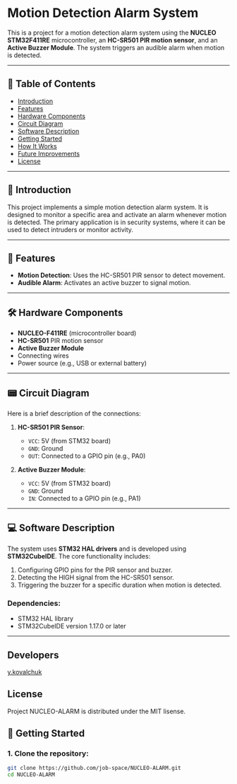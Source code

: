 # Motion Detection Alarm System

This is a project for a motion detection alarm system using the **NUCLEO STM32F411RE** microcontroller, an **HC-SR501 PIR motion sensor**, and an **Active Buzzer Module**. The system triggers an audible alarm when motion is detected.

---

## 📜 Table of Contents
- [Introduction](#introduction)
- [Features](#features)
- [Hardware Components](#hardware-components)
- [Circuit Diagram](#circuit-diagram)
- [Software Description](#software-description)
- [Getting Started](#getting-started)
- [How It Works](#how-it-works)
- [Future Improvements](#future-improvements)
- [License](#license)

---

## 📝 Introduction

This project implements a simple motion detection alarm system. It is designed to monitor a specific area and activate an alarm whenever motion is detected. The primary application is in security systems, where it can be used to detect intruders or monitor activity.

---

## 🌟 Features

- **Motion Detection**: Uses the HC-SR501 PIR sensor to detect movement.
- **Audible Alarm**: Activates an active buzzer to signal motion.

---

## 🛠 Hardware Components

- **NUCLEO-F411RE** (microcontroller board)
- **HC-SR501** PIR motion sensor
- **Active Buzzer Module**
- Connecting wires
- Power source (e.g., USB or external battery)

---

## 📟 Circuit Diagram

Here is a brief description of the connections:
1. **HC-SR501 PIR Sensor**:
   - `VCC`: 5V (from STM32 board)
   - `GND`: Ground
   - `OUT`: Connected to a GPIO pin (e.g., PA0)

2. **Active Buzzer Module**:
   - `VCC`: 5V (from STM32 board)
   - `GND`: Ground
   - `IN`: Connected to a GPIO pin (e.g., PA1)

---

## 💻 Software Description

The system uses **STM32 HAL drivers** and is developed using **STM32CubeIDE**. The core functionality includes:
1. Configuring GPIO pins for the PIR sensor and buzzer.
2. Detecting the HIGH signal from the HC-SR501 sensor.
3. Triggering the buzzer for a specific duration when motion is detected.

### Dependencies:
- STM32 HAL library
- STM32CubeIDE version 1.17.0 or later

---

 ## Developers
 
[y.kovalchuk](https://github.com/job-space)

## License

Project NUCLEO-ALARM is distributed under the MIT lisense.

## 🚀 Getting Started

### 1. Clone the repository:
```bash
git clone https://github.com/job-space/NUCLEO-ALARM.git
cd NUCLEO-ALARM
